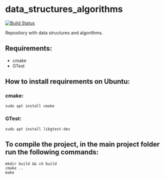 # data_structures_algorithms

[![Build Status](https://travis-ci.com/janandrzejnowakowski/data_structures_algorithms.svg?branch=main)](https://travis-ci.com/janandrzejnowakowski/data_structures_algorithms)

Repository with data structures and algorithms.

## Requirements:
* cmake
* GTest

## How to install requirements on Ubuntu:

### cmake:
    sudo apt install cmake

### GTest:
    sudo apt install libgtest-dev
    
## To compile the project, in the main project folder run the following commands:
    mkdir build && cd build
    cmake ..
    make
